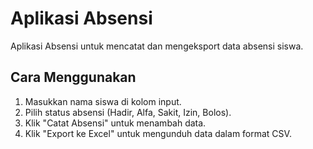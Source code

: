 
# Aplikasi Absensi

Aplikasi Absensi untuk mencatat dan mengeksport data absensi siswa.

## Cara Menggunakan

1. Masukkan nama siswa di kolom input.
2. Pilih status absensi (Hadir, Alfa, Sakit, Izin, Bolos).
3. Klik "Catat Absensi" untuk menambah data.
4. Klik "Export ke Excel" untuk mengunduh data dalam format CSV.
